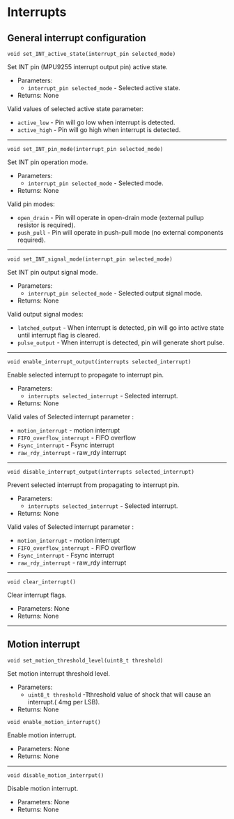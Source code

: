 # Interrupts 


## General interrupt configuration

`void set_INT_active_state(interrupt_pin selected_mode)`

Set INT pin (MPU9255 interrupt output pin) active state. 

- Parameters: 
  - `interrupt_pin selected_mode` - Selected active state. 
- Returns: None

Valid values of selected active state parameter:
- `active_low` - Pin will go low when interrupt is detected. 
- `active_high` - Pin will go high when interrupt is detected. 

--------------

`void set_INT_pin_mode(interrupt_pin selected_mode)`

Set INT pin operation mode. 

- Parameters: 
  - `interrupt_pin selected_mode` - Selected mode. 
- Returns: None

Valid pin modes:
- `open_drain` - Pin will operate in open-drain mode (external pullup resistor is required). 
- `push_pull` - Pin will operate in push-pull mode (no external components required). 

--------------

`void set_INT_signal_mode(interrupt_pin selected_mode)`

Set INT pin output signal mode. 

- Parameters: 
  - `interrupt_pin selected_mode` - Selected output signal mode. 
- Returns: None

Valid output signal modes:
- `latched_output` - When interrupt is detected, pin will go into active state until interrupt flag is cleared. 
- `pulse_output` -  When interrupt is detected, pin will generate short pulse. 

-----------------------

`void enable_interrupt_output(interrupts selected_interrupt)`

Enable selected interrupt to propagate to interrupt pin.

- Parameters: 
  - `interrupts selected_interrupt` - Selected interrupt. 
- Returns: None

Valid vales of Selected interrupt parameter : 
 - `motion_interrupt` - motion interrupt
 - `FIFO_overflow_interrupt` - FIFO overflow
 - `Fsync_interrupt` - Fsync interrupt
 - `raw_rdy_interrupt` - raw_rdy interrupt
 
 ------------------

`void disable_interrupt_output(interrupts selected_interrupt)`

Prevent selected interrupt from propagating to interrupt pin.

- Parameters: 
  - `interrupts selected_interrupt` - Selected interrupt. 
- Returns: None

Valid vales of Selected interrupt parameter : 
 - `motion_interrupt` - motion interrupt
 - `FIFO_overflow_interrupt` - FIFO overflow
 - `Fsync_interrupt` - Fsync interrupt
 - `raw_rdy_interrupt` - raw_rdy interrupt

--------------------

`void clear_interrupt()`

Clear interrupt flags. 

- Parameters: None
- Returns: None

-------------------

## Motion interrupt 

`void set_motion_threshold_level(uint8_t threshold)`

Set motion interrupt threshold level. 

- Parameters: 
  - `uint8_t threshold` -Tthreshold value of shock that will cause an interrupt.( 4mg per LSB). 
- Returns: None

`void enable_motion_interrupt()`

Enable motion interrupt.

- Parameters: None
- Returns: None

------------------

`void disable_motion_interrput()`

Disable motion interrupt. 

- Parameters: None
- Returns: None
